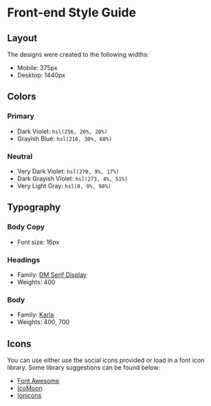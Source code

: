# Front-end Style Guide

## Layout

The designs were created to the following widths:

- Mobile: 375px
- Desktop: 1440px

## Colors

### Primary

- Dark Violet: `hsl(256, 26%, 20%)`
- Grayish Blue: `hsl(216, 30%, 68%)`

### Neutral

- Very Dark Violet: `hsl(270, 9%, 17%)`
- Dark Grayish Violet: `hsl(273, 4%, 51%)`
- Very Light Gray: `hsl(0, 0%, 98%)`

## Typography

### Body Copy

- Font size: 16px

### Headings

- Family: [DM Serif Display](https://fonts.google.com/specimen/DM+Serif+Display)
- Weights: 400

### Body

- Family: [Karla](https://fonts.google.com/specimen/Karla)
- Weights: 400, 700

## Icons

You can use either use the social icons provided or load in a font icon library. Some library suggestions can be found below:

- [Font Awesome](https://fontawesome.com)
- [IcoMoon](https://icomoon.io)
- [Ionicons](https://ionicons.com)